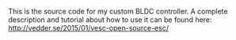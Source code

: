 This is the source code for my custom BLDC controller. A complete description and tutorial about how to use it can be found here: http://vedder.se/2015/01/vesc-open-source-esc/
